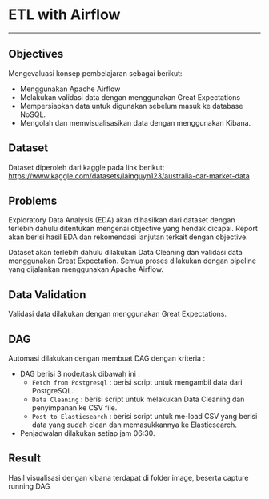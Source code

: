 # ETL with Airflow
---

##  Objectives

Mengevaluasi konsep pembelajaran sebagai berikut:

- Menggunakan Apache Airflow
- Melakukan validasi data dengan menggunakan Great Expectations
- Mempersiapkan data untuk digunakan sebelum masuk ke database NoSQL.
- Mengolah dan memvisualisasikan data dengan menggunakan Kibana.

## Dataset
Dataset diperoleh dari kaggle pada link berikut:
https://www.kaggle.com/datasets/lainguyn123/australia-car-market-data

## Problems
Exploratory Data Analysis (EDA) akan dihasilkan dari dataset dengan terlebih dahulu ditentukan mengenai objective yang hendak dicapai. Report akan berisi hasil EDA dan rekomendasi lanjutan terkait dengan objective.  
  
Dataset akan terlebih dahulu dilakukan Data Cleaning dan validasi data menggunakan Great Expectation. Semua proses dilakukan dengan pipeline yang dijalankan menggunakan Apache Airflow. 

## Data Validation
Validasi data dilakukan dengan menggunakan Great Expectations. 

## DAG
Automasi dilakukan dengan membuat DAG dengan kriteria :
   - DAG berisi 3 node/task dibawah ini :
     + `Fetch from Postgresql` : berisi script untuk mengambil data dari PostgreSQL.
     + `Data Cleaning` : berisi script untuk melakukan Data Cleaning dan penyimpanan ke CSV file.
     + `Post to Elasticsearch` : berisi script untuk me-load CSV yang berisi data yang sudah clean dan memasukkannya ke Elasticsearch.
   - Penjadwalan dilakukan setiap jam 06:30.

## Result
Hasil visualisasi dengan kibana terdapat di folder image, beserta capture running DAG